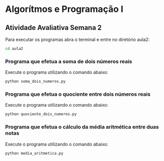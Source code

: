 # Algorítmos e Programação I

## Atividade Avaliativa Semana 2

Para executar os programas abra o terminal e entre no diretório aula2:

```bash 
cd aula2
```
### Programa que efetua a soma de dois números reais

Execute o programa utilizando o comando abaixo:

```bash 
python soma_dois_numeros.py
```

### Programa que efetua o quociente entre dois números reais

Execute o programa utilizando o comando abaixo:

```bash 
python quociente_dois_numeros.py
```

### Programa que efetua o cálculo da média aritmética entre duas notas

Execute o programa utilizando o comando abaixo:

```bash 
python media_aritmetica.py
```

